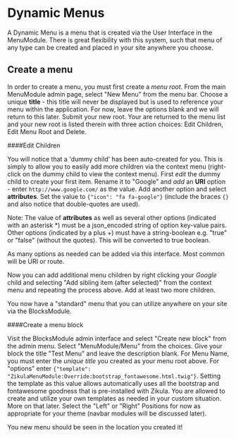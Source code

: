 Dynamic Menus
=============

A Dynamic Menu is a menu that is created via the User Interface in the MenuModule. There is 
great flexibility with this system, such that menu of any type can be created and placed in your
site anywhere you choose.

Create a menu
-------------

In order to create a menu, you must first create a *menu root*. From the main MenuModule admin
page, select "New Menu" from the menu bar. Choose a unique **title** - this title will never be
displayed but is used to reference your menu within the application. For now, leave the options
blank and we will return to this later. Submit your new root. Your are returned to the menu list
and your new root is listed therein with three action choices: Edit Children, Edit Menu Root
and Delete.

####Edit Children

You will notice that a 'dummy child' has been auto-created for you. This is simply to allow
you to easily add more children via the context menu (right-click on the dummy child to view
the context menu). First *edit* the dummy child to create your first item. Rename it to "Google"
and *add* an **URI** option - enter `http://www.google.com/` as the value. Add another option
and select **attributes**. Set the value to `{"icon": "fa fa-google"}` (include the braces `{}`
and also notice that double-quotes are used).

Note: The value of **attributes** as well as several other options (indicated with an asterisk *)
must be a json_encoded string of option key-value pairs. Other options (indicated by a plus +)
must have a string-boolean e.g. "true" or "false" (without the quotes). This will be converted
to true boolean.

As many options as needed can be added via this interface. Most common will be URI or route.

Now you can add additional menu children by right clicking your *Google* child and selecting
"Add sibling item (after selected)" from the context menu and repeating the process above. Add
at least two more children.

You now have a "standard" menu that you can utilize anywhere on your site via the BlocksModule.

####Create a menu block

Visit the BlocksModule admin interface and select "Create new block" from the admin menu. Select
"MenuModule/Menu" from the choices. Give your block the title "Test Menu" and leave the
description blank. For Menu Name, you must enter the *unique title* you created as your menu
root above. For "options" enter
`{"template": "ZikulaMenuModule:Override:bootstrap_fontawesome.html.twig"}`.
Setting the template as this value allows automatically uses all the bootstrap and fontawesome
goodness that is pre-installed with Zikula. You are allowed to create and utilize your own
templates as needed in your custom situation. More on that later. Select the "Left" or "Right"
Positions for now as appropriate for your theme (navbar modules will be discussed later).

You new menu should be seen in the location you created it!
